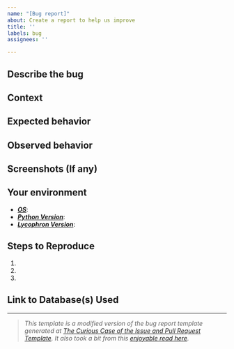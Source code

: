 ```yaml
---
name: "[Bug report]"
about: Create a report to help us improve
title: ''
labels: bug
assignees: ''

---
```


<!--- Please, provide a general summary of the request in the Title above -->

## Describe the bug
<!--- Provide a detailed description of the bug encountered -->


## Context
<!--- What were you trying to do? -->


## Expected behavior
<!--- What should have happen? -->


## Observed behavior
<!--- What actually happened? -->


## Screenshots (If any)
<!--- If you can provide screenshoots, please, do. It helps. A lot. -->


## Your environment
<!--- Include as many relevant details about the environment you experience the bug in -->

* **<u>*OS*</u>**:
* ***<u>Python Version</u>***:
* <u>***Lycophron Version***</u>:


## Steps to Reproduce
<!--- Please, provide a link to a screencast showing the steps that led to the bug or list a series of unambiguous steps to reproduce the problem -->

1. 
2. 
3. 


## Link to Database(s) Used
<!--- You probably were running this with a specific database. Please, provide the link below so I can have access to the same dataset. -->
<!--- Both Google Drive or Dropbox links are fine. Just make sure to make them shareable. -->

------
>*This template is a modified version of the bug report template generated at [The Curious Case of the Issue and Pull Request Template](https://www.talater.com/open-source-templates/#/). It also took a bit from this [enjoyable read here](https://medium.com/nyc-planning-digital/writing-a-proper-github-issue-97427d62a20f).*
